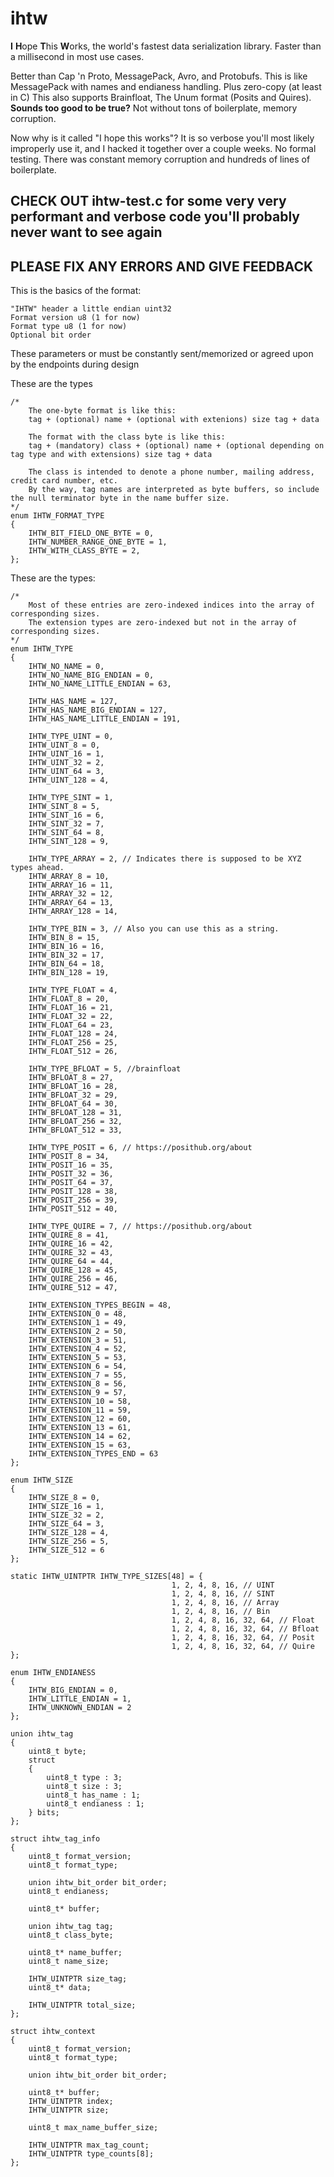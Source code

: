 # ihtw
**I** **H**ope **T**his **W**orks, the world's fastest data serialization library. Faster than a millisecond in most use cases.

Better than Cap 'n Proto, MessagePack, Avro, and Protobufs. This is like MessagePack with names and endianess handling. Plus zero-copy (at least in C)
This also supports Brainfloat, The Unum format (Posits and Quires). **Sounds too good to be true?** Not without tons of boilerplate, memory corruption.

Now why is it called "I hope this works"? It is so verbose you'll most likely improperly use it, and I hacked it together over a couple weeks. No formal testing.
There was constant memory corruption and hundreds of lines of boilerplate.

## **CHECK OUT ihtw-test.c for some very very performant and verbose code you'll probably never want to see again**
## PLEASE FIX ANY ERRORS AND GIVE FEEDBACK
This is the basics of the format:

```
"IHTW" header a little endian uint32
Format version u8 (1 for now)
Format type u8 (1 for now)
Optional bit order
```
These parameters or must be constantly sent/memorized or agreed upon by the endpoints during design

These are the types
```
/*
    The one-byte format is like this:
    tag + (optional) name + (optional with extenions) size tag + data

    The format with the class byte is like this:
    tag + (mandatory) class + (optional) name + (optional depending on tag type and with extensions) size tag + data

    The class is intended to denote a phone number, mailing address, credit card number, etc.
    By the way, tag names are interpreted as byte buffers, so include the null terminator byte in the name buffer size.
*/
enum IHTW_FORMAT_TYPE
{
    IHTW_BIT_FIELD_ONE_BYTE = 0,
    IHTW_NUMBER_RANGE_ONE_BYTE = 1,
    IHTW_WITH_CLASS_BYTE = 2,
};
```

These are the types:
```
/*
    Most of these entries are zero-indexed indices into the array of corresponding sizes.
    The extension types are zero-indexed but not in the array of corresponding sizes.
*/
enum IHTW_TYPE
{
    IHTW_NO_NAME = 0,
    IHTW_NO_NAME_BIG_ENDIAN = 0,
    IHTW_NO_NAME_LITTLE_ENDIAN = 63,

    IHTW_HAS_NAME = 127,
    IHTW_HAS_NAME_BIG_ENDIAN = 127,
    IHTW_HAS_NAME_LITTLE_ENDIAN = 191,

    IHTW_TYPE_UINT = 0,
    IHTW_UINT_8 = 0,
    IHTW_UINT_16 = 1,
    IHTW_UINT_32 = 2,
    IHTW_UINT_64 = 3,
    IHTW_UINT_128 = 4,

    IHTW_TYPE_SINT = 1,
    IHTW_SINT_8 = 5,
    IHTW_SINT_16 = 6,
    IHTW_SINT_32 = 7,
    IHTW_SINT_64 = 8,
    IHTW_SINT_128 = 9,

    IHTW_TYPE_ARRAY = 2, // Indicates there is supposed to be XYZ types ahead.
    IHTW_ARRAY_8 = 10,
    IHTW_ARRAY_16 = 11,
    IHTW_ARRAY_32 = 12,
    IHTW_ARRAY_64 = 13,
    IHTW_ARRAY_128 = 14,

    IHTW_TYPE_BIN = 3, // Also you can use this as a string.
    IHTW_BIN_8 = 15,
    IHTW_BIN_16 = 16,
    IHTW_BIN_32 = 17,
    IHTW_BIN_64 = 18,
    IHTW_BIN_128 = 19,

    IHTW_TYPE_FLOAT = 4,
    IHTW_FLOAT_8 = 20,
    IHTW_FLOAT_16 = 21,
    IHTW_FLOAT_32 = 22,
    IHTW_FLOAT_64 = 23,
    IHTW_FLOAT_128 = 24,
    IHTW_FLOAT_256 = 25,
    IHTW_FLOAT_512 = 26,

    IHTW_TYPE_BFLOAT = 5, //brainfloat
    IHTW_BFLOAT_8 = 27,
    IHTW_BFLOAT_16 = 28,
    IHTW_BFLOAT_32 = 29,
    IHTW_BFLOAT_64 = 30,
    IHTW_BFLOAT_128 = 31,
    IHTW_BFLOAT_256 = 32,
    IHTW_BFLOAT_512 = 33,

    IHTW_TYPE_POSIT = 6, // https://posithub.org/about
    IHTW_POSIT_8 = 34,
    IHTW_POSIT_16 = 35,
    IHTW_POSIT_32 = 36,
    IHTW_POSIT_64 = 37,
    IHTW_POSIT_128 = 38,
    IHTW_POSIT_256 = 39,
    IHTW_POSIT_512 = 40,

    IHTW_TYPE_QUIRE = 7, // https://posithub.org/about
    IHTW_QUIRE_8 = 41,
    IHTW_QUIRE_16 = 42,
    IHTW_QUIRE_32 = 43,
    IHTW_QUIRE_64 = 44,
    IHTW_QUIRE_128 = 45,
    IHTW_QUIRE_256 = 46,
    IHTW_QUIRE_512 = 47,

    IHTW_EXTENSION_TYPES_BEGIN = 48,
    IHTW_EXTENSION_0 = 48,
    IHTW_EXTENSION_1 = 49,
    IHTW_EXTENSION_2 = 50,
    IHTW_EXTENSION_3 = 51,
    IHTW_EXTENSION_4 = 52,
    IHTW_EXTENSION_5 = 53,
    IHTW_EXTENSION_6 = 54,
    IHTW_EXTENSION_7 = 55,
    IHTW_EXTENSION_8 = 56,
    IHTW_EXTENSION_9 = 57,
    IHTW_EXTENSION_10 = 58,
    IHTW_EXTENSION_11 = 59,
    IHTW_EXTENSION_12 = 60,
    IHTW_EXTENSION_13 = 61,
    IHTW_EXTENSION_14 = 62,
    IHTW_EXTENSION_15 = 63,
    IHTW_EXTENSION_TYPES_END = 63
};

enum IHTW_SIZE
{
    IHTW_SIZE_8 = 0,
    IHTW_SIZE_16 = 1,
    IHTW_SIZE_32 = 2,
    IHTW_SIZE_64 = 3,
    IHTW_SIZE_128 = 4,
    IHTW_SIZE_256 = 5,
    IHTW_SIZE_512 = 6
};

static IHTW_UINTPTR IHTW_TYPE_SIZES[48] = {
                                    1, 2, 4, 8, 16, // UINT
                                    1, 2, 4, 8, 16, // SINT
                                    1, 2, 4, 8, 16, // Array
                                    1, 2, 4, 8, 16, // Bin
                                    1, 2, 4, 8, 16, 32, 64, // Float
                                    1, 2, 4, 8, 16, 32, 64, // Bfloat
                                    1, 2, 4, 8, 16, 32, 64, // Posit
                                    1, 2, 4, 8, 16, 32, 64, // Quire                                
};
```

```
enum IHTW_ENDIANESS
{
    IHTW_BIG_ENDIAN = 0,
    IHTW_LITTLE_ENDIAN = 1,
    IHTW_UNKNOWN_ENDIAN = 2
};

union ihtw_tag
{
    uint8_t byte;
    struct
    {
        uint8_t type : 3;
        uint8_t size : 3;
        uint8_t has_name : 1;
        uint8_t endianess : 1;
    } bits;
};

struct ihtw_tag_info
{
    uint8_t format_version;
    uint8_t format_type;

    union ihtw_bit_order bit_order;
    uint8_t endianess;

    uint8_t* buffer;

    union ihtw_tag tag;
    uint8_t class_byte;

    uint8_t* name_buffer;
    uint8_t name_size;

    IHTW_UINTPTR size_tag;
    uint8_t* data;

    IHTW_UINTPTR total_size;
};
```

```
struct ihtw_context
{
    uint8_t format_version;
    uint8_t format_type;

    union ihtw_bit_order bit_order;

    uint8_t* buffer;
    IHTW_UINTPTR index;
    IHTW_UINTPTR size;

    uint8_t max_name_buffer_size;

    IHTW_UINTPTR max_tag_count;
    IHTW_UINTPTR type_counts[8];
};
```


